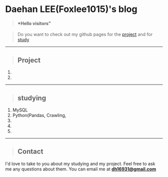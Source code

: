 # Daehan LEE(Foxlee1015)'s blog

> #### *Hello visitors"

> Do you want to check out my github pages for the [project] and for [study]

- - -

> ## Project
1.
2. 
- - -

> ## studying
1. MySQL
2. Python(Pandas, Crawling, 
3. 
4.
5.

- - -

> ## Contact
I'd love to take to you about my studying and my project. Feel free to ask me any questions about them.
You can email me at **dh16931@gmail.com**

[project]: https://foxlee1015.github.io/
[study]: https://foxlee1015.github.io/Study/


